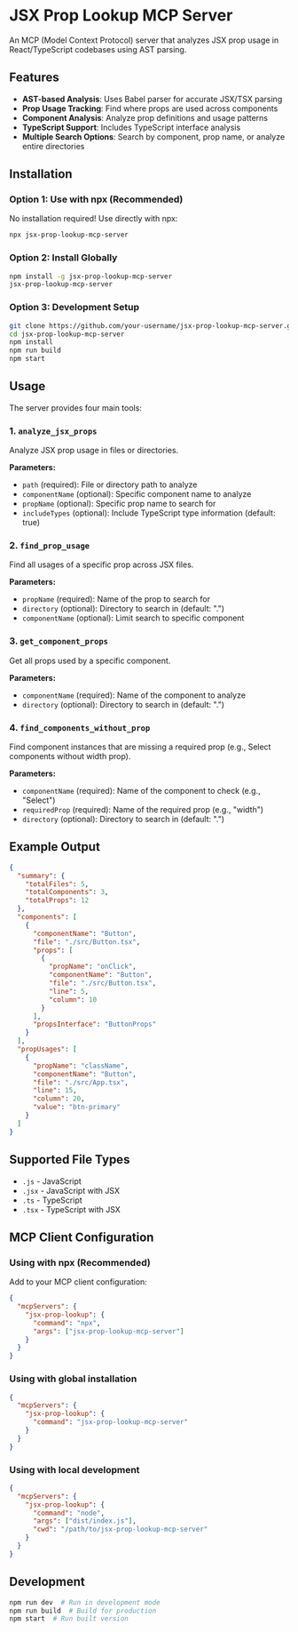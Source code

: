 # JSX Prop Lookup MCP Server

An MCP (Model Context Protocol) server that analyzes JSX prop usage in React/TypeScript codebases using AST parsing.

## Features

- **AST-based Analysis**: Uses Babel parser for accurate JSX/TSX parsing
- **Prop Usage Tracking**: Find where props are used across components
- **Component Analysis**: Analyze prop definitions and usage patterns
- **TypeScript Support**: Includes TypeScript interface analysis
- **Multiple Search Options**: Search by component, prop name, or analyze entire directories

## Installation

### Option 1: Use with npx (Recommended)
No installation required! Use directly with npx:

```bash
npx jsx-prop-lookup-mcp-server
```

### Option 2: Install Globally
```bash
npm install -g jsx-prop-lookup-mcp-server
jsx-prop-lookup-mcp-server
```

### Option 3: Development Setup
```bash
git clone https://github.com/your-username/jsx-prop-lookup-mcp-server.git
cd jsx-prop-lookup-mcp-server
npm install
npm run build
npm start
```

## Usage

The server provides four main tools:

### 1. `analyze_jsx_props`
Analyze JSX prop usage in files or directories.

**Parameters:**
- `path` (required): File or directory path to analyze
- `componentName` (optional): Specific component name to analyze
- `propName` (optional): Specific prop name to search for
- `includeTypes` (optional): Include TypeScript type information (default: true)

### 2. `find_prop_usage`
Find all usages of a specific prop across JSX files.

**Parameters:**
- `propName` (required): Name of the prop to search for
- `directory` (optional): Directory to search in (default: ".")
- `componentName` (optional): Limit search to specific component

### 3. `get_component_props`
Get all props used by a specific component.

**Parameters:**
- `componentName` (required): Name of the component to analyze
- `directory` (optional): Directory to search in (default: ".")

### 4. `find_components_without_prop`
Find component instances that are missing a required prop (e.g., Select components without width prop).

**Parameters:**
- `componentName` (required): Name of the component to check (e.g., "Select")
- `requiredProp` (required): Name of the required prop (e.g., "width")
- `directory` (optional): Directory to search in (default: ".")

## Example Output

```json
{
  "summary": {
    "totalFiles": 5,
    "totalComponents": 3,
    "totalProps": 12
  },
  "components": [
    {
      "componentName": "Button",
      "file": "./src/Button.tsx",
      "props": [
        {
          "propName": "onClick",
          "componentName": "Button",
          "file": "./src/Button.tsx",
          "line": 5,
          "column": 10
        }
      ],
      "propsInterface": "ButtonProps"
    }
  ],
  "propUsages": [
    {
      "propName": "className",
      "componentName": "Button",
      "file": "./src/App.tsx",
      "line": 15,
      "column": 20,
      "value": "btn-primary"
    }
  ]
}
```

## Supported File Types

- `.js` - JavaScript
- `.jsx` - JavaScript with JSX
- `.ts` - TypeScript
- `.tsx` - TypeScript with JSX

## MCP Client Configuration

### Using with npx (Recommended)
Add to your MCP client configuration:

```json
{
  "mcpServers": {
    "jsx-prop-lookup": {
      "command": "npx",
      "args": ["jsx-prop-lookup-mcp-server"]
    }
  }
}
```

### Using with global installation
```json
{
  "mcpServers": {
    "jsx-prop-lookup": {
      "command": "jsx-prop-lookup-mcp-server"
    }
  }
}
```

### Using with local development
```json
{
  "mcpServers": {
    "jsx-prop-lookup": {
      "command": "node",
      "args": ["dist/index.js"],
      "cwd": "/path/to/jsx-prop-lookup-mcp-server"
    }
  }
}
```

## Development

```bash
npm run dev  # Run in development mode
npm run build  # Build for production
npm start  # Run built version
```